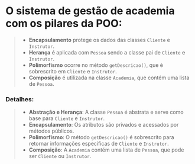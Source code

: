 
# O sistema de gestão de academia com os pilares da POO:

>- **Encapsulamento** protege os dados das classes `Cliente` e `Instrutor`.
>- **Herança** é aplicada com `Pessoa` sendo a classe pai de `Cliente` e `Instrutor`.
>- **Polimorfismo** ocorre no método `getDescricao()`, que é sobrescrito em `Cliente` e `Instrutor`.
>- **Composição** é utilizada na classe `Academia`, que contém uma lista de `Pessoa`.


### **Detalhes:**

>- **Abstração e Herança**: A classe `Pessoa` é abstrata e serve como base para `Cliente` e `Instrutor`.
>- **Encapsulamento**: Os atributos são privados e acessados por métodos públicos.
>- **Polimorfismo**: O método `getDescricao()` é sobrescrito para retornar informações específicas de `Cliente` e `Instrutor`.
>- **Composição**: A `Academia` contém uma lista de `Pessoa`, que pode ser `Cliente` ou `Instrutor`.

